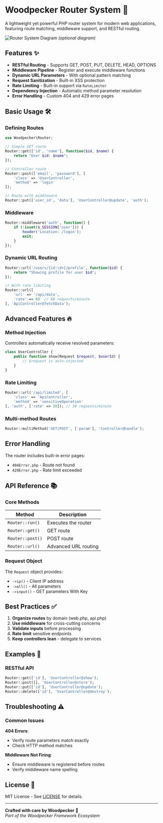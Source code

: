 # Woodpecker Router System 🚀

A lightweight yet powerful PHP router system for modern web applications, featuring route matching, middleware support, and RESTful routing.

![Router System Diagram](https://example.com/router-diagram.png) *(optional diagram)*

## Features ✨
- **RESTful Routing** - Supports GET, POST, PUT, DELETE, HEAD, OPTIONS
- **Middleware Pipeline** - Register and execute middleware functions
- **Dynamic URL Parameters** - With optional pattern matching
- **Request Sanitization** - Built-in XSS protection
- **Rate Limiting** - Built-in support via `RateLimiter`
- **Dependency Injection** - Automatic method parameter resolution
- **Error Handling** - Custom 404 and 429 error pages

## Basic Usage 🛠️

### Defining Routes
```php
use Woodpecker\Router;

// Simple GET route
Router::get(['id', 'name'], function($id, $name) {
    return "User $id: $name";
});

// Controller route
Router::post(['email', 'password'], [
    'class' => 'UserController',
    'method' => 'login'
]);

// Route with middleware
Router::put(['user_id', 'data'], 'UserController@update', 'auth');
```

### Middleware
```php
Router::middleware('auth', function() {
    if (!isset($_SESSION['user'])) {
        header('Location: /login');
        exit;
    }
});
```

### Dynamic URL Routing
```php
Router::url('/users/{id:\d+}/profile', function($id) {
    return "Showing profile for user $id";
});

// With rate limiting
Router::url([
    'url' => '/api/data',
    'rate' => 60  // 60 requests/minute
], 'ApiController@fetchData');
```

## Advanced Features 🔥

### Method Injection
Controllers automatically receive resolved parameters:

```php
class UserController {
    public function show(Request $request, $userId) {
        // $request is auto-injected
    }
}
```

### Rate Limiting
```php
Router::url('/api/limited', [
    'class' => 'ApiController',
    'method' => 'sensitiveOperation'
], 'auth', ['rate' => 30]); // 30 requests/minute
```

### Multi-method Routes
```php
Router::multiMethod('GET|POST', ['param'], 'Controller@handle');
```

## Error Handling
The router includes built-in error pages:
- `404Error.php` - Route not found
- `429Error.php` - Rate limit exceeded

## API Reference 📚

### Core Methods
| Method | Description |
|--------|-------------|
| `Router::run()` | Executes the router |
| `Router::get()` | GET route |
| `Router::post()` | POST route |
| `Router::url()` | Advanced URL routing |

### Request Object
The `Request` object provides:
- `->ip()` - Client IP address
- `->all()` - All parameters
- `->input()` - GET parameters With Key

## Best Practices ✅
1. **Organize routes** by domain (web.php, api.php)
2. **Use middleware** for cross-cutting concerns
3. **Validate inputs** before processing
4. **Rate limit** sensitive endpoints
5. **Keep controllers lean** - delegate to services

## Examples 🎯

### RESTful API
```php
Router::get(['id'], 'UserController@show');
Router::post([], 'UserController@store');
Router::put(['id'], 'UserController@update');
Router::delete(['id'], 'UserController@destroy');
```

## Troubleshooting ⚠️

### Common Issues
**404 Errors**:
- Verify route parameters match exactly
- Check HTTP method matches

**Middleware Not Firing**:
- Ensure middleware is registered before routes
- Verify middleware name spelling

## License 📜
MIT License - See [LICENSE](LICENSE) for details.

---

**Crafted with care by Woodpecker** 🔨  
*Part of the Woodpecker Framework Ecosystem*
```